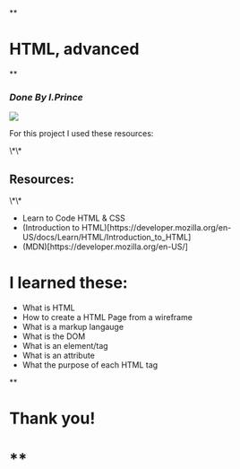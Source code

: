 \*\*<h1>HTML, advanced</h1>\*\*
_<h3>Done By I.Prince</h3>_
<img src="![image](https://github.com/iranziprince01/alu-web-development/assets/116654088/8a8ae1e5-70f8-4fd3-a637-f472836c456a)"><br>
<p>For this project I used these resources:</p>
\*\* <h2>Resources:</h2> \*\*
<ul>
  <li>Learn to Code HTML & CSS<https://learn.shayhowe.com/html-css/></li>
  <li>(Introduction to HTML)[https://developer.mozilla.org/en-US/docs/Learn/HTML/Introduction_to_HTML]</li>
  <li>(MDN)[https://developer.mozilla.org/en-US/]</li>
</ul>

# I learned these:
<ul>
  <li>What is HTML</li>
  <li>How to create a HTML Page from a wireframe</li>
  <li>What is a markup langauge</li>
  <li>What is the DOM</li>
  <li>What is an element/tag</li>
  <li>What is an attribute</li>
  <li>What the purpose of each HTML tag</li>
</ul>
** <h1>Thank you!<h1> **
